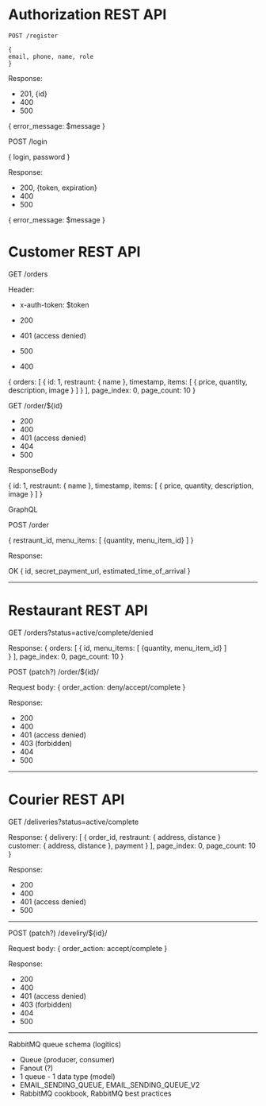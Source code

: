 # Authorization REST API

```http request
POST /register

{
email, phone, name, role
}
```


Response:
- 201, {id}
- 400
- 500

{
error_message: $message
}

POST /login

{
login,
password
}

Response:
- 200, {token, expiration}
- 400
- 500

{
error_message: $message
}

# Customer REST API

GET /orders

Header:
- x-auth-token: $token

- 200
- 401 (access denied)
- 500
- 400

{
orders: [
{
id: 1,
restraunt: {
name
},
timestamp,
items: [
{
price, quantity, description, image
}
]
}
],
page_index: 0,
page_count: 10
}

GET /order/${id}

- 200
- 400
- 401 (access denied)
- 404
- 500

ResponseBody

{
id: 1,
restraunt: {
name
},
timestamp,
items: [
{
price, quantity, description, image
}
]
}

GraphQL


POST /order

{
restraunt_id,
menu_items: [
{quantity, menu_item_id}
]
}

Response:

OK
{
id,
secret_payment_url,
estimated_time_of_arrival
}

---

# Restaurant REST API

GET /orders?status=active/complete/denied

Response:
{
orders: [
{
id,
menu_items: [
{quantity, menu_item_id}
]            
}
],
page_index: 0,
page_count: 10
}

POST (patch?) /order/${id}/

Request body:
{
order_action: deny/accept/complete
}

Response:
- 200
- 400
- 401 (access denied)
- 403 (forbidden)
- 404
- 500

---

# Courier REST API

GET /deliveries?status=active/complete

Response:
{
delivery: [
{
order_id,
restraunt: {
address,
distance
}         
customer: {
address,
distance
},
payment
}
],
page_index: 0,
page_count: 10
}

Response:
- 200
- 400
- 401 (access denied)
- 500

---

POST (patch?) /develiry/${id}/

Request body:
{
order_action: accept/complete
}

Response:
- 200
- 400
- 401 (access denied)
- 403 (forbidden)
- 404
- 500

---

RabbitMQ queue schema (logitics)

- Queue (producer, consumer)
- Fanout (?)
- 1 queue - 1 data type (model)
- EMAIL_SENDING_QUEUE, EMAIL_SENDING_QUEUE_V2
- RabbitMQ cookbook, RabbitMQ best practices